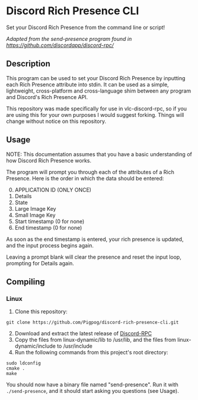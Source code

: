 # Discord Rich Presence CLI
Set your Discord Rich Presence from the command line or script!

_Adapted from the send-presence program found in https://github.com/discordapp/discord-rpc/_

## Description
This program can be used to set your Discord Rich Presence by inputting
each Rich Presence attribute into stdin. It can be used as a simple, 
lightweight, cross-platform and cross-language shim between any program and 
Discord's Rich Presence API.

This repository was made specifically for use in vlc-discord-rpc, so if 
you are using this for your own purposes I would suggest forking. Things 
will change without notice on this repository.

## Usage
NOTE: This documentation assumes that you have a basic understanding of
how Discord Rich Presence works.

The program will prompt you through each of the attributes of a Rich 
Presence. Here is the order in which the data should be entered:

 0. APPLICATION ID (ONLY ONCE)
 1. Details
 2. State
 3. Large Image Key
 4. Small Image Key
 5. Start timestamp (0 for none)
 6. End timestamp (0 for none)

As soon as the end timestamp is entered, your rich presence is updated,
and the input process begins again.

Leaving a prompt blank will clear the presence and reset the input loop,
prompting for Details again.

## Compiling

### Linux

1. Clone this repository:

```
git clone https://github.com/Pigpog/discord-rich-presence-cli.git
```

2. Download and extract the latest release of [Discord-RPC](https://github.com/discordapp/discord-rpc/releases)
4. Copy the files from linux-dynamic/lib to /usr/lib, and the files from linux-dynamic/include to /usr/include
5. Run the following commands from this project's root directory:

```
sudo ldconfig
cmake .
make
```

You should now have a binary file named "send-presence". Run it with `./send-presence`, and it should start asking you questions (see Usage).
